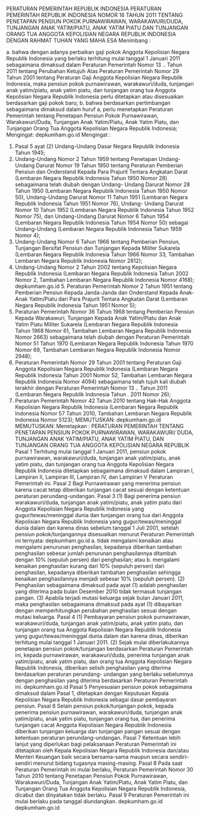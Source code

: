  PERATURAN PEMERINTAH REPUBLIK INDONESIA PERATURAN PEMERINTAH REPUBLIK INDONESIA NOMOR 16 TAHUN 2011 TENTANG PENETAPAN PENSIUN POKOK PURNAWIRAWAN, WARAKAWURI/DUDA, TUNJANGAN ANAK YATIM/PIATU, ANAK YATIM PIATU DAN TUNJANGAN ORANG TUA ANGGOTA KEPOLISIAN NEGARA REPUBLIK INDONESIA
DENGAN RAHMAT TUHAN YANG MAHA ESA
Menimbang :

a. bahwa dengan adanya perbaikan gaji pokok Anggota Kepolisian Negara Republik Indonesia yang berlaku terhitung mulai tanggal 1 Januari 2011 sebagaimana dimaksud dalam Peraturan Pemerintah Nomor 13 .. Tahun 2011 tentang Perubahan Ketujuh Atas Peraturan Pemerintah Nomor 29 Tahun 2001 tentang Peraturan Gaji Anggota Kepolisian Negara Republik Indonesia, maka pensiun pokok purnawirawan, warakawuri/duda, tunjangan anak yatim/piatu, anak yatim piatu, dan tunjangan orang tua Anggota Kepolisian Negara Republik Indonesia perlu ditetapkan atau disesuaikan berdasarkan gaji pokok baru;
b. bahwa berdasarkan pertimbangan sebagaimana dimaksud dalam huruf a, perlu menetapkan Peraturan Pemerintah tentang Penetapan Pensiun Pokok Purnawirawan, Warakawuri/Duda, Tunjangan Anak Yatim/Piatu, Anak Yatim Piatu, dan Tunjangan Orang Tua Anggota Kepolisian Negara Republik Indonesia;
Mengingat:
 depkumham.go.id
Mengingat :

1. Pasal 5 ayat (2) Undang-Undang Dasar Negara Republik Indonesia Tahun 1945;
2. Undang-Undang Nomor 2 Tahun 1959 tentang Penetapan Undang-Undang Darurat Nomor 19 Tahun 1950 tentang Peraturan Pemberian Pensiun dan Onderstand Kepada Para Prajurit Tentara Angkatan Darat (Lembaran Negara Republik Indonesia Tahun 1950 Nomor 28) sebagaimana telah diubah dengan Undang- Undang Darurat Nomor 28 Tahun 1950 (Lembaran Negara Republik Indonesia Tahun 1950 Nomor 50), Undang-Undang Darurat Nomor 11 Tahun 1951 (Lembaran Negara Republik Indonesia Tahun 1951 Nomor 76), Undang- Undang Darurat Nomor 10 Tahun 1952 (Lembaran Negara Republik Indonesia Tahun 1952 Nomor 75), dan Undang-Undang Darurat Nomor 6 Tahun 1954 (Lembaran Negara Republik Indonesia Tahun 1954 Nomor 50) sebagai Undang-Undang (Lembaran Negara Republik Indonesia Tahun 1959 Nomor 4);
3. Undang-Undang Nomor 6 Tahun 1966 tentang Pemberian Pensiun, Tunjangan Bersifat Pensiun dan Tunjangan Kepada Militer Sukarela (Lembaran Negara Republik Indonesia Tahun 1966 Nomor 33, Tambahan Lembaran Negara Republik Indonesia Nomor 2812);
4. Undang-Undang Nomor 2 Tahun 2002 tentang Kepolisian Negara Republik Indonesia (Lembaran Negara Republik Indonesia Tahun 2002 Nomor 2, Tambahan Lembaran Negara Republik Indonesia Nomor 4168); depkumham.go.id 5. Peraturan Pemerintah Nomor 2 Tahun 1951 tentang Pemberian Pensiun Kepada Janda-Janda dan Onderstand Kepada Anak-Anak Yatim/Piatu dari Para Prajurit Tentara Angkatan Darat (Lembaran Negara Republik Indonesia Tahun 1951 Nomor 5);
6. Peraturan Pemerintah Nomor 36 Tahun 1968 tentang Pemberian Pensiun Kepada Warakawuri, Tunjangan Kepada Anak Yatim/Piatu dan Anak Yatim Piatu Militer Sukarela (Lembaran Negara Republik Indonesia Tahun 1968 Nomor 61, Tambahan Lembaran Negara Republik Indonesia Nomor 2663) sebagaimana telah diubah dengan Peraturan Pemerintah Nomor 51 Tahun 1970 (Lembaran Negara Republik Indonesia Tahun 1970 Nomor 69, Tambahan Lembaran Negara Republik Indonesia Nomor 2948);
7. Peraturan Pemerintah Nomor 29 Tahun 2001 tentang Peraturan Gaji Anggota Kepolisian Negara Republik Indonesia (Lembaran Negara Republik Indonesia Tahun 2001 Nomor 52, Tambahan Lembaran Negara Republik Indonesia Nomor 4094) sebagaimana telah tujuh kali diubah terakhir dengan Peraturan Pemerintah Nomor 13 .. Tahun 2011 (Lembaran Negara Republik Indonesia Tahun . 2011 Nomor 26);
8. Peraturan Pemerintah Nomor 42 Tahun 2010 tentang Hak-Hak Anggota Kepolisian Negara Republik Indonesia (Lembaran Negara Republik Indonesia Nomor 57 Tahun 2010, Tambahan Lembaran Negara Republik Indonesia Nomor 5123);
MEMUTUSKAN:
 depkumham.go.id
MEMUTUSKAN:
 Menetapkan : PERATURAN PEMERINTAH TENTANG PENETAPAN PENSIUN POKOK PURNAWIRAWAN, WARAKAWURI/ DUDA, TUNJANGAN ANAK YATIM/PIATU, ANAK YATIM PIATU, DAN TUNJANGAN ORANG TUA ANGGOTA KEPOLISIAN NEGARA REPUBLIK
Pasal 1
Terhitung mulai tanggal 1 Januari 2011, pensiun pokok purnawirawan, warakawuri/duda, tunjangan anak yatim/piatu, anak yatim piatu, dan tunjangan orang tua Anggota Kepolisian Negara Republik Indonesia ditetapkan sebagaimana dimaksud dalam Lampiran I, Lampiran II, Lampiran III, Lampiran IV, dan Lampiran V Peraturan Pemerintah ini.
Pasal 2
Bagi Purnawirawan yang menerima pensiun karena cacat tetap diberikan tunjangan cacat sesuai dengan ketentuan peraturan perundang-undangan.
Pasal 3
(1) Bagi penerima pensiun warakawuri/duda, tunjangan anak yatim/piatu, anak yatim piatu dari Anggota Kepolisian Negara Republik Indonesia yang gugur/tewas/meninggal dunia dan tunjangan orang tua dari Anggota Kepolisian Negara Republik Indonesia yang gugur/tewas/meninggal dunia dalam dan karena dinas sebelum tanggal 1 Juli 2001, setelah pensiun pokok/tunjangannya disesuaikan menurut Peraturan Pemerintah ini ternyata: depkumham.go.id a. tidak mengalami kenaikan atau mengalami penurunan penghasilan, kepadanya diberikan tambahan penghasilan sebesar jumlah penurunan penghasilannya ditambah dengan 10% (sepuluh persen) dari penghasilan; atau
b. mengalami kenaikan penghasilan kurang dari 10% (sepuluh persen) dari penghasilan, kepadanya diberikan tambahan penghasilan sehingga kenaikan penghasilannya menjadi sebesar 10% (sepuluh persen).
(2) Penghasilan sebagaimana dimaksud pada ayat (1) adalah penghasilan yang diterima pada bulan Desember 2010 tidak termasuk tunjangan pangan.
(3) Apabila terjadi mutasi keluarga sejak bulan Januari 2011, maka penghasilan sebagaimana dimaksud pada ayat (1) dibayarkan dengan memperhitungkan perubahan penghasilan sesuai dengan mutasi keluarga. Pasal 4 (1) Pembayaran pensiun pokok purnawirawan, warakawuri/duda, tunjangan anak yatim/piatu, anak yatim piatu, dan tunjangan orang tua Anggota Kepolisian Negara Republik Indonesia yang gugur/tewas/meninggal dunia dalam dan karena dinas, diberikan terhitung mulai tanggal 1 Januari 2011.
(2) Sejak mulai diberlakukannya penetapan pensiun pokok/tunjangan berdasarkan Peraturan Pemerintah ini, kepada purnawirawan, warakawuri/duda, penerima tunjangan anak yatim/piatu, anak yatim piatu, dan orang tua Anggota Kepolisian Negara Republik Indonesia, diberikan selisih penghasilan yang diterima berdasarkan peraturan perundang- undangan yang berlaku sebelumnya dengan penghasilan yang diterima berdasarkan Peraturan Pemerintah ini. depkumham.go.id Pasal 5 Penyesuaian pensiun pokok sebagaimana dimaksud dalam Pasal 1, ditetapkan dengan Keputusan Kepala Kepolisian Negara Republik Indonesia sebagai dasar pembayaran pensiun. Pasal 6 Selain pensiun pokok/tunjangan pokok, kepada penerima pensiun purnawirawan, warakawuri/duda, tunjangan anak yatim/piatu, anak yatim piatu, tunjangan orang tua, dan penerima tunjangan cacat Anggota Kepolisian Negara Republik Indonesia diberikan tunjangan keluarga dan tunjangan pangan sesuai dengan ketentuan peraturan perundang-undangan. Pasal 7 Ketentuan lebih lanjut yang diperlukan bagi pelaksanaan Peraturan Pemerintah ini ditetapkan oleh Kepala Kepolisian Negara Republik Indonesia dan/atau Menteri Keuangan baik secara bersama-sama maupun secara sendiri-sendiri menurut bidang tugasnya masing-masing. Pasal 8 Pada saat Peraturan Pemerintah ini mulai berlaku, Peraturan Pemerintah Nomor 30 Tahun 2010 tentang Penetapan Pensiun Pokok Purnawirawan, Warakawuri/Duda, Tunjangan Anak Yatim/Piatu, Anak Yatim Piatu, dan Tunjangan Orang Tua Anggota Kepolisian Negara Republik Indonesia, dicabut dan dinyatakan tidak berlaku. Pasal 9 Peraturan Pemerintah ini mulai berlaku pada tanggal diundangkan. depkumham.go.id depkumham.go.id